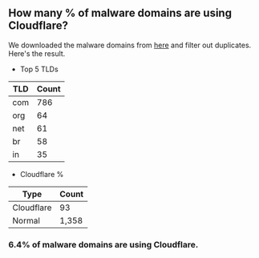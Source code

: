 ## How many % of malware domains are using Cloudflare?


We downloaded the malware domains from [here](https://urlhaus.abuse.ch) and filter out duplicates.
Here's the result.


[//]: # (start replacement)


- Top 5 TLDs

| TLD | Count |
| --- | --- |
| com | 786 |
| org | 64 |
| net | 61 |
| br | 58 |
| in | 35 |


- Cloudflare %

| Type | Count |
| --- | --- |
| Cloudflare | 93 |
| Normal | 1,358 |


### 6.4% of malware domains are using Cloudflare.